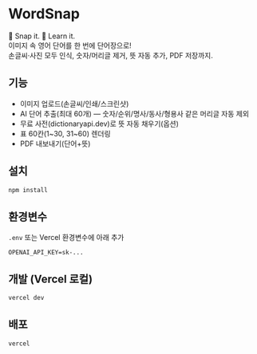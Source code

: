 # WordSnap

📸 Snap it. 📖 Learn it.  
이미지 속 영어 단어를 한 번에 단어장으로!  
손글씨·사진 모두 인식, 숫자/머리글 제거, 뜻 자동 추가, PDF 저장까지.

## 기능
- 이미지 업로드(손글씨/인쇄/스크린샷)
- AI 단어 추출(최대 60개) — 숫자/순위/명사/동사/형용사 같은 머리글 자동 제외
- 무료 사전(dictionaryapi.dev)로 뜻 자동 채우기(옵션)
- 표 60칸(1~30, 31~60) 렌더링
- PDF 내보내기(단어+뜻)

## 설치
```bash
npm install
```

## 환경변수
`.env` 또는 Vercel 환경변수에 아래 추가
```
OPENAI_API_KEY=sk-...
```

## 개발 (Vercel 로컬)
```bash
vercel dev
```

## 배포
```bash
vercel
```
